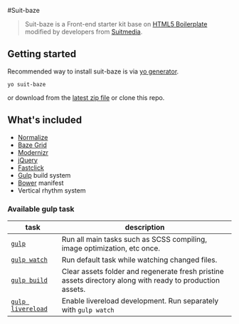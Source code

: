 #Suit-baze
> Suit-baze is a Front-end starter kit base on [HTML5 Boilerplate](https://github.com/h5bp/html5-boilerplate) modified by developers from [Suitmedia](https://github.com/Suitmedia).

## Getting started

Recommended way to install suit-baze is via [yo generator](https://github.com/ImBobby/generator-suit-baze).
```
yo suit-baze
```
or download from the [latest zip file](https://github.com/ImBobby/suit-baze/releases) or clone this repo.

## What's included

* [Normalize](https://github.com/necolas/normalize.css/)
* [Baze Grid](https://github.com/ImBobby/Baze-Grid)
* [Modernizr](https://github.com/Modernizr/Modernizr)
* [jQuery](https://github.com/jquery/jquery)
* [Fastclick](https://github.com/ftlabs/fastclick)
* [Gulp](https://github.com/gulpjs/gulp) build system
* [Bower](https://github.com/bower/bower) manifest
* Vertical rhythm system

### Available gulp task

| task      | description  |
|---        |---|
| [`gulp`](https://github.com/ImBobby/suit-baze/blob/master/gulpfile.js#L229)   | Run all main tasks such as SCSS compiling, image optimization, etc once.  |
| [`gulp watch`](https://github.com/ImBobby/suit-baze/blob/master/gulpfile.js#L239)   | Run default task while watching changed files.   |
| [`gulp build`](https://github.com/ImBobby/suit-baze/blob/master/gulpfile.js#L278)   | Clear assets folder and regenerate fresh pristine assets directory along with ready to production assets.  |
| [`gulp livereload`](https://github.com/ImBobby/suit-baze/blob/master/gulpfile.js#L268)   | Enable livereload development. Run separately with `gulp watch`  |